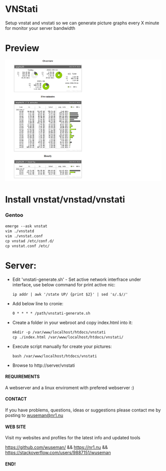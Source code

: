 # VNStati

Setup vnstat and vnstati so we can generate picture graphs every X minute for monitor your server bandwidth

# Preview

![Screenshot](.preview/main.png)

# Install vnstat/vnstad/vnstati

### Gentoo

    emerge --ask vnstat
    vim ./vnstatd
    vim ./vnstat.conf
    cp vnstad /etc/conf.d/
    cp vnstat.conf /etc/

# Server:

- Edit 'vnstati-generate.sh' - Set active network interfrace under interface, use below command for print active nic:

      ip addr | awk '/state UP/ {print $2}' | sed 's/.$//'

- Add below line to cronie:

      0 * * * * /path/vnstati-generate.sh

- Create a folder in your webroot and copy index.html into it:

      mkdir -p /var/www/localhost/htdocs/vnstati
      cp ./index.html /var/www/localhost/htdocs/vnstati/

- Execute script manually for create your pictures:

      bash /var/www/localhost/htdocs/vnstati

- Browse to http://server/vnstati

#### REQUIREMENTS

A webserver and a linux enviroment with prefered webserver :) 

#### CONTACT 

If you have problems, questions, ideas or suggestions please contact me by posting to wuseman@nr1.nu

#### WEB SITE

Visit my websites and profiles for the latest info and updated tools

https://github.com/wuseman/ && https://nr1.nu && https://stackoverflow.com/users/9887151/wuseman

#### END!

